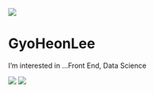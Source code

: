<img src="https://capsule-render.vercel.app/api?type=rect&color=auto&height=300&section=header&text=Developer%20Lee&fontSize=90" />
<h1>GyoHeonLee</h1>
I’m interested in ...Front End, Data Science<br>

<img src="https://img.shields.io/badge/Python-3766AB?style=flat-square&logo=Python&logoColor=white"/></a>
<img src="https://img.shields.io/badge/HTML5-E34F26?style=flat-square&logo=HTML5&logoColor=white"/></a>
